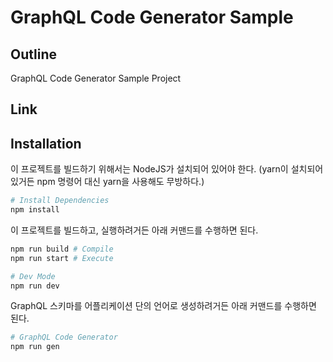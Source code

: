 # GraphQL Code Generator Sample

## Outline

GraphQL Code Generator Sample Project

## Link

## Installation

이 프로젝트를 빌드하기 위해서는 NodeJS가 설치되어 있어야 한다.
(yarn이 설치되어 있거든 npm 명령어 대신 yarn을 사용해도 무방하다.)

```bash
# Install Dependencies
npm install
```

이 프로젝트를 빌드하고, 실행하려거든 아래 커맨드를 수행하면 된다.

```bash
npm run build # Compile
npm run start # Execute

# Dev Mode
npm run dev
```

GraphQL 스키마를 어플리케이션 단의 언어로 생성하려거든 아래 커맨드를 수행하면 된다.

```bash
# GraphQL Code Generator
npm run gen
```
